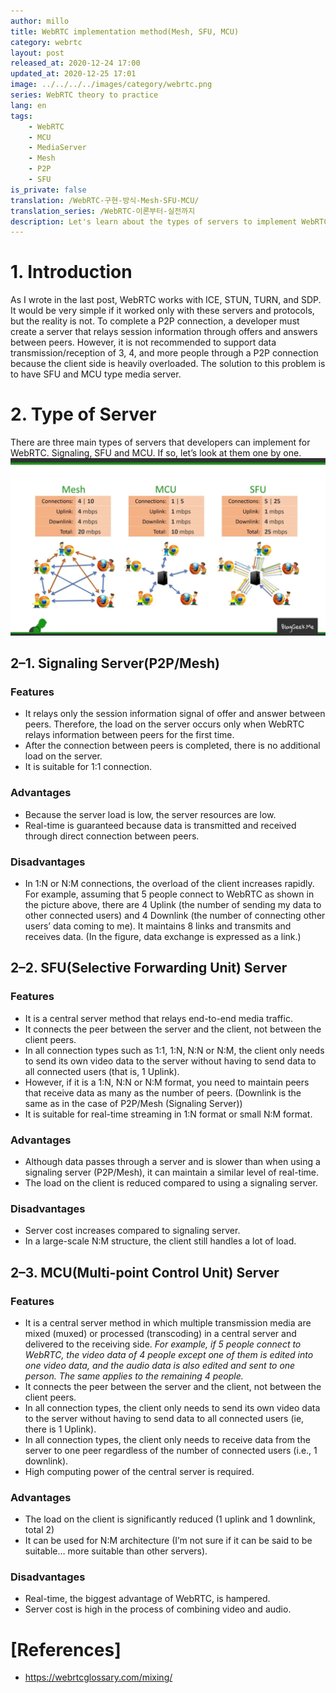```yaml
---
author: millo
title: WebRTC implementation method(Mesh, SFU, MCU)
category: webrtc
layout: post
released_at: 2020-12-24 17:00
updated_at: 2020-12-25 17:01
image: ../../../../images/category/webrtc.png
series: WebRTC theory to practice
lang: en
tags:
    - WebRTC
    - MCU
    - MediaServer
    - Mesh
    - P2P
    - SFU
is_private: false
translation: /WebRTC-구현-방식-Mesh-SFU-MCU/
translation_series: /WebRTC-이론부터-실전까지
description: Let's learn about the types of servers to implement WebRTC. (Mesh/P2P, SFU, MCU)
---
```


# 1. Introduction

As I wrote in the last post, WebRTC works with ICE, STUN, TURN, and SDP. It would be very simple if it worked only with these servers and protocols, but the reality is not. To complete a P2P connection, a developer must create a server that relays session information through offers and answers between peers. However, it is not recommended to support data transmission/reception of 3, 4, and more people through a P2P connection because the client side is heavily overloaded.
The solution to this problem is to have SFU and MCU type media server.

# 2. Type of Server

There are three main types of servers that developers can implement for WebRTC. Signaling, SFU and MCU. If so, let’s look at them one by one.
![](../../../../images/2020/12/webrtc-server.png)

## 2–1. Signaling Server(P2P/Mesh)

### Features

-   It relays only the session information signal of offer and answer between peers. Therefore, the load on the server occurs only when WebRTC relays information between peers for the first time.
-   After the connection between peers is completed, there is no additional load on the server.
-   It is suitable for 1:1 connection.

### Advantages

-   Because the server load is low, the server resources are low.
-   Real-time is guaranteed because data is transmitted and received through direct connection between peers.

### Disadvantages

-   In 1:N or N:M connections, the overload of the client increases rapidly.
    For example, assuming that 5 people connect to WebRTC as shown in the picture above, there are 4 Uplink (the number of sending my data to other connected users) and 4 Downlink (the number of connecting other users’ data coming to me). It maintains 8 links and transmits and receives data. (In the figure, data exchange is expressed as a link.)

## 2–2. SFU(Selective Forwarding Unit) Server

### Features

-   It is a central server method that relays end-to-end media traffic.
-   It connects the peer between the server and the client, not between the client peers.
-   In all connection types such as 1:1, 1:N, N:N or N:M, the client only needs to send its own video data to the server without having to send data to all connected users (that is, 1 Uplink).
-   However, if it is a 1:N, N:N or N:M format, you need to maintain peers that receive data as many as the number of peers. (Downlink is the same as in the case of P2P/Mesh (Signaling Server))
-   It is suitable for real-time streaming in 1:N format or small N:M format.

### Advantages

-   Although data passes through a server and is slower than when using a signaling server (P2P/Mesh), it can maintain a similar level of real-time.
-   The load on the client is reduced compared to using a signaling server.

### Disadvantages

-   Server cost increases compared to signaling server.
-   In a large-scale N:M structure, the client still handles a lot of load.

## 2–3. MCU(Multi-point Control Unit) Server

### Features

-   It is a central server method in which multiple transmission media are mixed (muxed) or processed (transcoding) in a central server and delivered to the receiving side.
    _For example, if 5 people connect to WebRTC, the video data of 4 people except one of them is edited into one video data, and the audio data is also edited and sent to one person. The same applies to the remaining 4 people._
-   It connects the peer between the server and the client, not between the client peers.
-   In all connection types, the client only needs to send its own video data to the server without having to send data to all connected users (ie, there is 1 Uplink).
-   In all connection types, the client only needs to receive data from the server to one peer regardless of the number of connected users (i.e., 1 downlink).
-   High computing power of the central server is required.

### Advantages

-   The load on the client is significantly reduced (1 uplink and 1 downlink, total 2)
-   It can be used for N:M architecture (I’m not sure if it can be said to be suitable… more suitable than other servers).

### Disadvantages

-   Real-time, the biggest advantage of WebRTC, is hampered.
-   Server cost is high in the process of combining video and audio.

# [References]

-   https://webrtcglossary.com/mixing/
